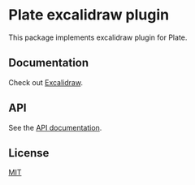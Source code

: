 # Plate excalidraw plugin

This package implements excalidraw plugin for Plate.

## Documentation

Check out
[Excalidraw](https://plate.udecode.io/docs/plugins/excalidraw).

## API

See the [API documentation](https://plate-api.udecode.io/globals.html). 

## License

[MIT](../../../LICENSE)

